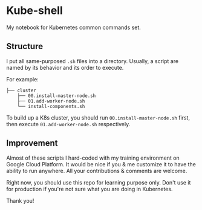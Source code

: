 # Kube-shell

My notebook for Kubernetes common commands set.

## Structure
I put all same-purposed `.sh` files into a directory. Usually, a script are named by its behavior and its order to execute. 

For example:


    ├── cluster
        ├── 00.install-master-node.sh
        ├── 01.add-worker-node.sh
        └── install-components.sh

To build up a K8s cluster, you should run `00.install-master-node.sh` first, then execute `01.add-worker-node.sh` respectively.

## Improvement

Almost of these scripts I hard-coded with my training environment on Google Cloud Platform.
It would be nice if you & me customize it to have the ability to run anywhere. All your contributions & comments are welcome.

Right now, you should use this repo for learning purpose only. Don't use it for production if you're not sure what you are doing in Kubernetes.

Thank you!